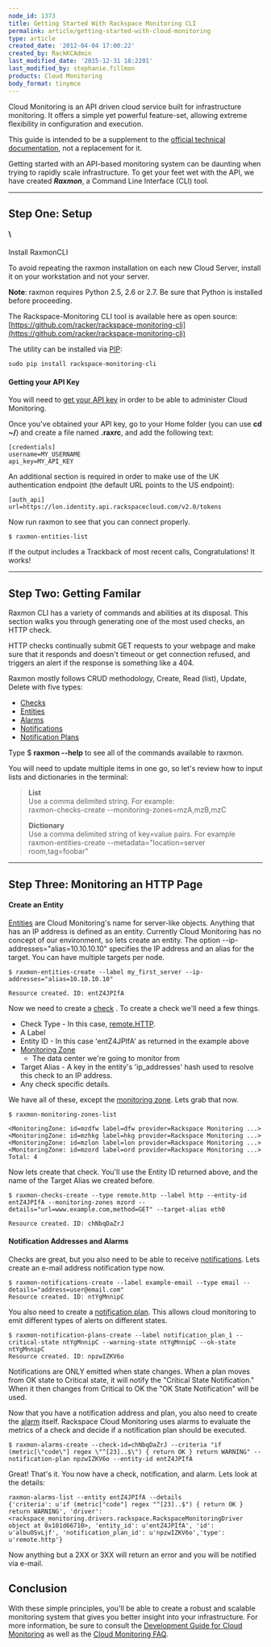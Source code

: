 ```yaml
---
node_id: 1373
title: Getting Started With Rackspace Monitoring CLI
permalink: article/getting-started-with-cloud-monitoring
type: article
created_date: '2012-04-04 17:00:22'
created_by: RackKCAdmin
last_modified_date: '2015-12-31 18:2201'
last_modified_by: stephanie.fillmon
products: Cloud Monitoring
body_format: tinymce
---
```


Cloud Monitoring is an API driven cloud service built for infrastructure
monitoring.  It offers a simple yet powerful feature-set, allowing
extreme flexibility in configuration and execution.  

This guide is intended to be a supplement to the [official technical
documentation](https://developer.rackspace.com/docs/cloud-monitoring/v1/developer-guide/),
not a replacement for it. 

Getting started with an API-based monitoring system can be daunting when
trying to rapidly scale infrastructure. To get your feet wet with the
API, we have created ***Raxmon***, a Command Line Interface (CLI) tool.

* * * * *

Step One: Setup 
----------------

#### \
 Install RaxmonCLI

To avoid repeating the raxmon installation on each new Cloud Server,
install it on your workstation and not your server.

**Note**: raxmon requires Python 2.5, 2.6 or 2.7. Be sure that Python is
installed before proceeding.

The Rackspace-Monitoring CLI tool is available here as open source:
[https://github.com/racker/rackspace-monitoring-cli](https://github.com/racker/rackspace-monitoring-cli)

The utility can be installed via
[PIP](http://www.pip-installer.org/en/latest/installing.html):

    sudo pip install rackspace-monitoring-cli

#### Getting your API Key

You will need to [get your API
key](http://www.rackspace.com/knowledge_center/article/view-and-reset-your-api-key)
in order to be able to administer Cloud Monitoring.

Once you've obtained your API key, go to your Home folder (you can use
**cd \~/**) and create a file named **.raxrc**, and add the following
text: 

    [credentials]
    username=MY_USERNAME
    api_key=MY_API_KEY

An additional section is required in order to make use of the UK
authentication endpoint (the default URL points to the US endpoint): 

    [auth_api]
    url=https://lon.identity.api.rackspacecloud.com/v2.0/tokens

Now run raxmon to see that you can connect properly.

    $ raxmon-entities-list

If the output includes a Trackback of most recent calls,
Congratulations! It works!

* * * * *

Step Two: Getting Familar
-------------------------

Raxmon CLI has a variety of commands and abilities at its disposal. This
section walks you through generating one of the most used checks, an
HTTP check.

HTTP checks continually submit GET requests to your webpage and make
sure that it responds and doesn't timeout or get connection refused, and
triggers an alert if the response is something like a 404.

Raxmon mostly follows CRUD methodology, Create, Read (list), Update,
Delete with five types:

-   [Checks](http://docs.rackspace.com/cm/api/v1.0/cm-devguide/content/service-checks.html)
-   [Entities](http://docs.rackspace.com/cm/api/v1.0/cm-devguide/content/service-entities.html)
-   [Alarms](http://docs.rackspace.com/cm/api/v1.0/cm-devguide/content/service-alarms.html)
-   [Notifications](http://docs.rackspace.com/cm/api/v1.0/cm-devguide/content/service-notifications.html)
-   [Notification
    Plans](http://docs.rackspace.com/cm/api/v1.0/cm-devguide/content/service-notification-plans.html)

Type \$ **raxmon --help** to see all of the commands available to
raxmon.

You will need to update multiple items in one go, so let's review how to
input lists and dictionaries in the terminal:

> **List**\
>  Use a comma delimited string. For example:\
>  raxmon-checks-create --monitoring-zones=mzA,mzB,mzC
>
> **Dictionary**\
>  Use a comma delimited string of key=value pairs. For example\
>  raxmon-entities-create --metadata="location=server room,tag=foobar"

* * * * *

Step Three: Monitoring an HTTP Page 
------------------------------------

#### Create an Entity

[Entities](http://docs.rackspace.com/cm/api/v1.0/cm-devguide/content/service-entities.html)
are Cloud Monitoring's name for server-like objects. Anything that has
an IP address is defined as an entity. Currently Cloud Monitoring has no
concept of our environment, so lets create an entity. The
option  --ip-addresses="alias=10.10.10.10" specifies the IP address and
an alias for the target. You can have multiple targets per node.

    $ raxmon-entities-create --label my_first_server --ip-addresses="alias=10.10.10.10"

    Resource created. ID: entZ4JPIfA

Now we need to create a
[check](http://docs.rackspace.com/cm/api/v1.0/cm-devguide/content/service-checks.html)
. To create a check we'll need a few things.

-   Check Type - In this case,
    [remote.HTTP](http://docs.rackspace.com/cm/api/v1.0/cm-devguide/content/service-check-types.html#section-check-types-remote.http). 
-   A Label
-   Entity ID - In this case 'entZ4JPIfA' as returned in the example
    above
-   [Monitoring
    Zone](http://docs.rackspace.com/cm/api/v1.0/cm-devguide/content/service-monitoring-zones.html)
    - The data center we're going to monitor from
-   Target Alias - A key in the entity's 'ip\_addresses' hash used to
    resolve this check to an IP address.
-   Any check specific details.

We have all of these, except the [monitoring
zone](http://docs.rackspace.com/cm/api/v1.0/cm-devguide/content/service-monitoring-zones.html).
Lets grab that now.

    $ raxmon-monitoring-zones-list

    <MonitoringZone: id=mzdfw label=dfw provider=Rackspace Monitoring ...>
    <MonitoringZone: id=mzhkg label=hkg provider=Rackspace Monitoring ...>
    <MonitoringZone: id=mzlon label=lon provider=Rackspace Monitoring ...>
    <MonitoringZone: id=mzord label=ord provider=Rackspace Monitoring ...>
    Total: 4

Now lets create that check. You'll use the Entity ID returned above, and
the name of the Target Alias we created before.

    $ raxmon-checks-create --type remote.http --label http --entity-id entZ4JPIfA --monitoring-zones mzord --details="url=www.example.com,method=GET" --target-alias eth0

    Resource created. ID: chNbqDaZrJ

#### Notification Addresses and Alarms

Checks are great, but you also need to be able to receive
[notifications](http://docs.rackspace.com/cm/api/v1.0/cm-devguide/content/service-notifications.html).
Lets create an e-mail address notification type now.

    $ raxmon-notifications-create --label example-email --type email --details="address=user@email.com"
    Resource created. ID: ntYgMnnipC

You also need to create a [notification
plan](http://docs.rackspace.com/cm/api/v1.0/cm-devguide/content/service-notification-plans.html).
This allows cloud monitoring to emit different types of alerts on
different states. 

    $ raxmon-notification-plans-create --label notification_plan_1 --critical-state ntYgMnnipC --warning-state ntYgMnnipC --ok-state ntYgMnnipC
    Resource created. ID: npzwIZKV6o

Notifications are ONLY emitted when state changes. When a plan moves
from OK state to Critical state, it will notify the "Critical State
Notification." When it then changes from Critical to OK the "OK State
Notification" will be used.

Now that you have a notification address and plan, you also need to
create the
[alarm](http://docs.rackspace.com/cm/api/v1.0/cm-devguide/content/service-alarms.html)
itself. Rackspace Cloud Monitoring uses alarms to evaluate the metrics
of a check and decide if a notification plan should be executed.

    $ raxmon-alarms-create --check-id=chNbqDaZrJ --criteria "if (metric[\"code\"] regex \"^[23]..$\") { return OK } return WARNING" --notification-plan npzwIZKV6o --entity-id entZ4JPIfA

Great! That's it. You now have a check, notification, and alarm. Lets
look at the details:

    raxmon-alarms-list --entity entZ4JPIfA --details
    {'criteria': u'if (metric["code"] regex "^[23]..$") { return OK } return WARNING', 'driver': <rackspace_monitoring.drivers.rackspace.RackspaceMonitoringDriver object at 0x101d66710>, 'entity_id': u'entZ4JPIfA', 'id': u'albuOSvLjf', 'notification_plan_id': u'npzwIZKV6o','type': u'remote.http'}

Now anything but a 2XX or 3XX will return an error and you will be
notified via e-mail. 

Conclusion
----------

With these simple principles, you'll be able to create a robust and
scalable monitoring system that gives you better insight into
your infrastructure.  For more information, be sure to consult the
[Development Guide for Cloud
Monitoring](http://docs.rackspace.com/cm/api/v1.0/cm-devguide/content/overview.html)
as well as the [Cloud Monitoring
FAQ](http://www.rackspace.com/knowledge_center/product-faq/cloud-monitoring).

